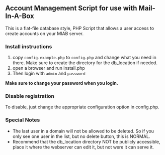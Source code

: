 ## Account Management Script for use with Mail-In-A-Box

This is a flat-file database style, PHP Script that allows a user access to create accounts on your MIAB server.

### Install instructions

1. copy ```config.example.php``` to ```config.php``` and change what you need in there. Make sure to create the directory for the db_location if needed.
2. open a browser and run install.php
3. Then login with ```admin``` and ```password```

**Make sure to change your password when you login.**

### Disable registration

To disable, just change the appropriate configuration option in config.php.

### Special Notes

- The last user in a domain will not be allowed to be deleted. So if you only see one user in the list, but no delete button, this is NORMAL.
- Recommend that the db_location directory NOT be publicly accessible, place it where the webserver can edit it, but not were it can serve it.